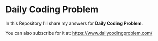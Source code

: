 # **Daily Coding Problem**

In this Repository I'll share my answers for **Daily Coding Problem**.

You can also subscribe for it at:
https://www.dailycodingproblem.com/
